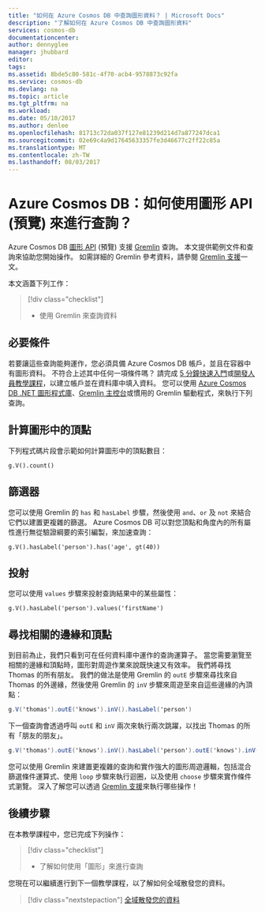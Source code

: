 ```yaml
---
title: "如何在 Azure Cosmos DB 中查詢圖形資料？ | Microsoft Docs"
description: "了解如何在 Azure Cosmos DB 中查詢圖形資料"
services: cosmos-db
documentationcenter: 
author: dennyglee
manager: jhubbard
editor: 
tags: 
ms.assetid: 8bde5c80-581c-4f70-acb4-9578873c92fa
ms.service: cosmos-db
ms.devlang: na
ms.topic: article
ms.tgt_pltfrm: na
ms.workload: 
ms.date: 05/10/2017
ms.author: denlee
ms.openlocfilehash: 81713c72da037f127e81239d214d7a877247dca1
ms.sourcegitcommit: 02e69c4a9d17645633357fe3d46677c2ff22c85a
ms.translationtype: MT
ms.contentlocale: zh-TW
ms.lasthandoff: 08/03/2017
---
```

# <a name="azure-cosmos-db-how-to-query-with-the-graph-api-preview"></a>Azure Cosmos DB：如何使用圖形 API (預覽) 來進行查詢？

Azure Cosmos DB [圖形 API](graph-introduction.md) (預覽) 支援 [Gremlin](https://docs.mongodb.com/manual/tutorial/query-documents/) 查詢。 本文提供範例文件和查詢來協助您開始操作。 如需詳細的 Gremlin 參考資料，請參閱 [Gremlin 支援](gremlin-support.md)一文。

本文涵蓋下列工作： 

> [!div class="checklist"]
> * 使用 Gremlin 來查詢資料

## <a name="prerequisites"></a>必要條件

若要讓這些查詢能夠運作，您必須具備 Azure Cosmos DB 帳戶，並且在容器中有圖形資料。 不符合上述其中任何一項條件嗎？ 請完成 [5 分鐘快速入門](create-graph-dotnet.md)或[開發人員教學課程](tutorial-query-graph.md)，以建立帳戶並在資料庫中填入資料。 您可以使用 [Azure Cosmos DB .NET 圖形程式庫](graph-sdk-dotnet.md)、[Gremlin 主控台](https://tinkerpop.apache.org/docs/current/reference/#gremlin-console)或慣用的 Gremlin 驅動程式，來執行下列查詢。

## <a name="count-vertices-in-the-graph"></a>計算圖形中的頂點

下列程式碼片段會示範如何計算圖形中的頂點數目：

```
g.V().count()
```

## <a name="filters"></a>篩選器

您可以使用 Gremlin 的 `has` 和 `hasLabel` 步驟，然後使用 `and`、`or` 及 `not` 來結合它們以建置更複雜的篩選。 Azure Cosmos DB 可以對您頂點和角度內的所有屬性進行無從驗證綱要的索引編製，來加速查詢：

```
g.V().hasLabel('person').has('age', gt(40))
```

## <a name="projection"></a>投射

您可以使用 `values` 步驟來投射查詢結果中的某些屬性：

```
g.V().hasLabel('person').values('firstName')
```

## <a name="find-related-edges-and-vertices"></a>尋找相關的邊緣和頂點

到目前為止，我們只看到可在任何資料庫中運作的查詢運算子。 當您需要瀏覽至相關的邊緣和頂點時，圖形對周遊作業來說既快速又有效率。 我們將尋找 Thomas 的所有朋友。 我們的做法是使用 Gremlin 的 `outE` 步驟來尋找來自 Thomas 的外邊緣，然後使用 Gremlin 的 `inV` 步驟來周遊至來自這些邊緣的內頂點：

```cs
g.V('thomas').outE('knows').inV().hasLabel('person')
```

下一個查詢會透過呼叫 `outE` 和 `inV` 兩次來執行兩次跳躍，以找出 Thomas 的所有「朋友的朋友」。 

```cs
g.V('thomas').outE('knows').inV().hasLabel('person').outE('knows').inV().hasLabel('person')
```

您可以使用 Gremlin 來建置更複雜的查詢和實作強大的圖形周遊邏輯，包括混合篩選條件運算式、使用 `loop` 步驟來執行迴圈，以及使用 `choose` 步驟來實作條件式瀏覽。 深入了解您可以透過 [Gremlin 支援](gremlin-support.md)來執行哪些操作！

## <a name="next-steps"></a>後續步驟

在本教學課程中，您已完成下列操作：

> [!div class="checklist"]
> * 了解如何使用「圖形」來進行查詢 

您現在可以繼續進行到下一個教學課程，以了解如何全域散發您的資料。

> [!div class="nextstepaction"]
> [全域散發您的資料](tutorial-global-distribution-documentdb.md)